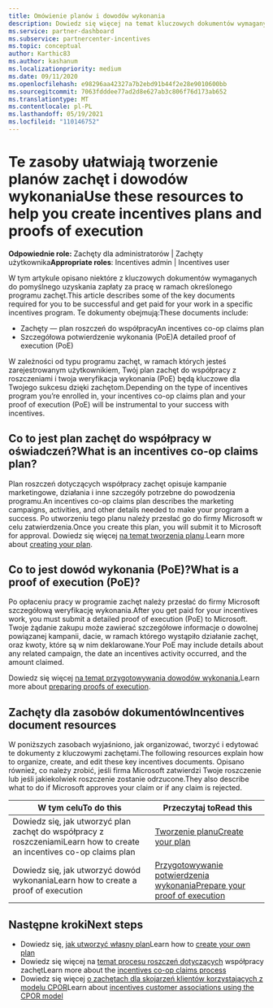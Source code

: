 ```yaml
---
title: Omówienie planów i dowodów wykonania
description: Dowiedz się więcej na temat kluczowych dokumentów wymaganych przez zachęty, w tym planu zachęt do współpracy oświadczeń i szczegółowego potwierdzenia wykonania (PoE).
ms.service: partner-dashboard
ms.subservice: partnercenter-incentives
ms.topic: conceptual
author: Karthic83
ms.author: kashanum
ms.localizationpriority: medium
ms.date: 09/11/2020
ms.openlocfilehash: e98296aa42327a7b2ebd91b44f2e28e9010600bb
ms.sourcegitcommit: 7063fdddee77ad2d8e627ab3c806f76d173ab652
ms.translationtype: MT
ms.contentlocale: pl-PL
ms.lasthandoff: 05/19/2021
ms.locfileid: "110146752"
---
```

# <a name="use-these-resources-to-help-you-create-incentives-plans-and-proofs-of-execution"></a><span data-ttu-id="8f8f9-103">Te zasoby ułatwiają tworzenie planów zachęt i dowodów wykonania</span><span class="sxs-lookup"><span data-stu-id="8f8f9-103">Use these resources to help you create incentives plans and proofs of execution</span></span>

<span data-ttu-id="8f8f9-104">**Odpowiednie role:** Zachęty dla administratorów | Zachęty użytkownika</span><span class="sxs-lookup"><span data-stu-id="8f8f9-104">**Appropriate roles**: Incentives admin | Incentives user</span></span>

<span data-ttu-id="8f8f9-105">W tym artykule opisano niektóre z kluczowych dokumentów wymaganych do pomyślnego uzyskania zapłaty za pracę w ramach określonego programu zachęt.</span><span class="sxs-lookup"><span data-stu-id="8f8f9-105">This article describes some of the key documents required for you to be successful and get paid for your work in a specific incentives program.</span></span> <span data-ttu-id="8f8f9-106">Te dokumenty obejmują:</span><span class="sxs-lookup"><span data-stu-id="8f8f9-106">These documents include:</span></span>

- <span data-ttu-id="8f8f9-107">Zachęty — plan roszczeń do współpracy</span><span class="sxs-lookup"><span data-stu-id="8f8f9-107">An incentives co-op claims plan</span></span>
- <span data-ttu-id="8f8f9-108">Szczegółowa potwierdzenie wykonania (PoE)</span><span class="sxs-lookup"><span data-stu-id="8f8f9-108">A detailed proof of execution (PoE)</span></span>

<span data-ttu-id="8f8f9-109">W zależności od typu programu zachęt, w ramach których jesteś zarejestrowanym użytkownikiem, Twój plan zachęt do współpracy z roszczeniami i twoja weryfikacja wykonania (PoE) będą kluczowe dla Twojego sukcesu dzięki zachętom.</span><span class="sxs-lookup"><span data-stu-id="8f8f9-109">Depending on the type of incentives program you’re enrolled in, your incentives co-op claims plan and your proof of execution (PoE) will be instrumental to your success with incentives.</span></span>

## <a name="what-is-an-incentives-co-op-claims-plan"></a><span data-ttu-id="8f8f9-110">Co to jest plan zachęt do współpracy w oświadczeń?</span><span class="sxs-lookup"><span data-stu-id="8f8f9-110">What is an incentives co-op claims plan?</span></span>

<span data-ttu-id="8f8f9-111">Plan roszczeń dotyczących współpracy zachęt opisuje kampanie marketingowe, działania i inne szczegóły potrzebne do powodzenia programu.</span><span class="sxs-lookup"><span data-stu-id="8f8f9-111">An incentives co-op claims plan describes the marketing campaigns, activities, and other details needed to make your program a success.</span></span> <span data-ttu-id="8f8f9-112">Po utworzeniu tego planu należy przesłać go do firmy Microsoft w celu zatwierdzenia.</span><span class="sxs-lookup"><span data-stu-id="8f8f9-112">Once you create this plan, you will submit it to Microsoft for approval.</span></span> <span data-ttu-id="8f8f9-113">Dowiedz się więcej [na temat tworzenia planu](incentives-create-your-plan.md).</span><span class="sxs-lookup"><span data-stu-id="8f8f9-113">Learn more about [creating your plan](incentives-create-your-plan.md).</span></span>

## <a name="what-is-a-proof-of-execution-poe"></a><span data-ttu-id="8f8f9-114">Co to jest dowód wykonania (PoE)?</span><span class="sxs-lookup"><span data-stu-id="8f8f9-114">What is a proof of execution (PoE)?</span></span>

<span data-ttu-id="8f8f9-115">Po opłaceniu pracy w programie zachęt należy przesłać do firmy Microsoft szczegółową weryfikację wykonania.</span><span class="sxs-lookup"><span data-stu-id="8f8f9-115">After you get paid for your incentives work, you must submit a detailed proof of execution (PoE) to Microsoft.</span></span> <span data-ttu-id="8f8f9-116">Twoje żądanie zakupu może zawierać szczegółowe informacje o dowolnej powiązanej kampanii, dacie, w ramach którego wystąpiło działanie zachęt, oraz kwoty, które są w nim deklarowane.</span><span class="sxs-lookup"><span data-stu-id="8f8f9-116">Your PoE may include details about any related campaign, the date an incentives activity occurred, and the amount claimed.</span></span> 

<span data-ttu-id="8f8f9-117">Dowiedz się więcej [na temat przygotowywania dowodów wykonania.](incentives-prepare-your-proof-of-execution.md)</span><span class="sxs-lookup"><span data-stu-id="8f8f9-117">Learn more about [preparing proofs of execution](incentives-prepare-your-proof-of-execution.md).</span></span>

## <a name="incentives-document-resources"></a><span data-ttu-id="8f8f9-118">Zachęty dla zasobów dokumentów</span><span class="sxs-lookup"><span data-stu-id="8f8f9-118">Incentives document resources</span></span>

<span data-ttu-id="8f8f9-119">W poniższych zasobach wyjaśniono, jak organizować, tworzyć i edytować te dokumenty z kluczowymi zachętami.</span><span class="sxs-lookup"><span data-stu-id="8f8f9-119">The following resources explain how to organize, create, and edit these key incentives documents.</span></span> <span data-ttu-id="8f8f9-120">Opisano również, co należy zrobić, jeśli firma Microsoft zatwierdzi Twoje roszczenie lub jeśli jakiekolwiek roszczenie zostanie odrzucone.</span><span class="sxs-lookup"><span data-stu-id="8f8f9-120">They also describe what to do if Microsoft approves your claim or if any claim is rejected.</span></span>

|  <span data-ttu-id="8f8f9-121">**W tym celu**</span><span class="sxs-lookup"><span data-stu-id="8f8f9-121">**To do this**</span></span>  |  <span data-ttu-id="8f8f9-122">**Przeczytaj to**</span><span class="sxs-lookup"><span data-stu-id="8f8f9-122">**Read this**</span></span>  |
|--------------|-----------|
| <span data-ttu-id="8f8f9-123">Dowiedz się, jak utworzyć plan zachęt do współpracy z roszczeniami</span><span class="sxs-lookup"><span data-stu-id="8f8f9-123">Learn how to create an incentives co-op claims plan</span></span> | [<span data-ttu-id="8f8f9-124">Tworzenie planu</span><span class="sxs-lookup"><span data-stu-id="8f8f9-124">Create your plan</span></span>](incentives-create-your-plan.md)  |
<span data-ttu-id="8f8f9-125">Dowiedz się, jak utworzyć dowód wykonania</span><span class="sxs-lookup"><span data-stu-id="8f8f9-125">Learn how to create a proof of execution</span></span> | [<span data-ttu-id="8f8f9-126">Przygotowywanie potwierdzenia wykonania</span><span class="sxs-lookup"><span data-stu-id="8f8f9-126">Prepare your proof of execution</span></span>](incentives-prepare-your-proof-of-execution.md)  |

## <a name="next-steps"></a><span data-ttu-id="8f8f9-127">Następne kroki</span><span class="sxs-lookup"><span data-stu-id="8f8f9-127">Next steps</span></span>

- <span data-ttu-id="8f8f9-128">Dowiedz się, [jak utworzyć własny plan](incentives-create-your-plan.md)</span><span class="sxs-lookup"><span data-stu-id="8f8f9-128">Learn how to [create your own plan](incentives-create-your-plan.md)</span></span>
- <span data-ttu-id="8f8f9-129">Dowiedz się więcej na [temat procesu roszczeń dotyczących](claims-overview.md) współpracy zachęt</span><span class="sxs-lookup"><span data-stu-id="8f8f9-129">Learn more about the [incentives co-op claims process](claims-overview.md)</span></span>
- <span data-ttu-id="8f8f9-130">Dowiedz się więcej [o zachętach dla skojarzeń klientów korzystających z modelu CPOR](submit-osa-claim.md)</span><span class="sxs-lookup"><span data-stu-id="8f8f9-130">Learn about [incentives customer associations using the CPOR model](submit-osa-claim.md)</span></span>